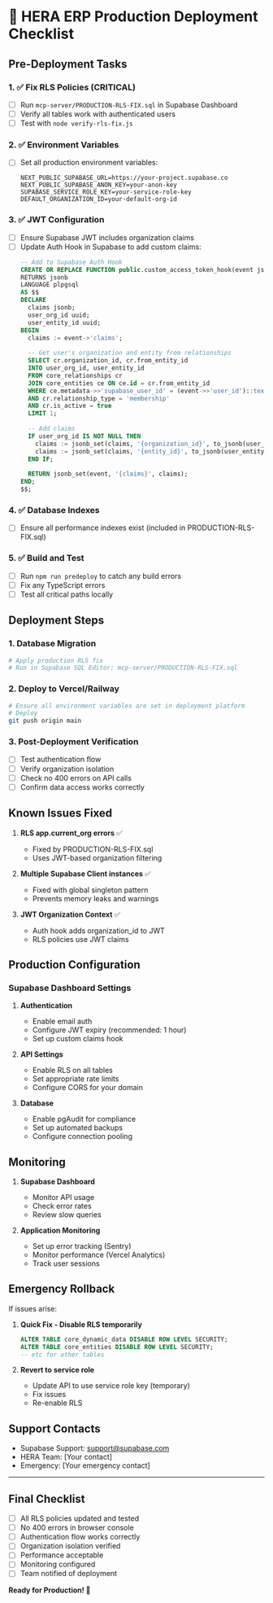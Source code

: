 # 🚀 HERA ERP Production Deployment Checklist

## Pre-Deployment Tasks

### 1. ✅ Fix RLS Policies (CRITICAL)
- [ ] Run `mcp-server/PRODUCTION-RLS-FIX.sql` in Supabase Dashboard
- [ ] Verify all tables work with authenticated users
- [ ] Test with `node verify-rls-fix.js`

### 2. ✅ Environment Variables
- [ ] Set all production environment variables:
  ```env
  NEXT_PUBLIC_SUPABASE_URL=https://your-project.supabase.co
  NEXT_PUBLIC_SUPABASE_ANON_KEY=your-anon-key
  SUPABASE_SERVICE_ROLE_KEY=your-service-role-key
  DEFAULT_ORGANIZATION_ID=your-default-org-id
  ```

### 3. ✅ JWT Configuration
- [ ] Ensure Supabase JWT includes organization claims
- [ ] Update Auth Hook in Supabase to add custom claims:
  ```sql
  -- Add to Supabase Auth Hook
  CREATE OR REPLACE FUNCTION public.custom_access_token_hook(event jsonb)
  RETURNS jsonb
  LANGUAGE plpgsql
  AS $$
  DECLARE
    claims jsonb;
    user_org_id uuid;
    user_entity_id uuid;
  BEGIN
    claims := event->'claims';
    
    -- Get user's organization and entity from relationships
    SELECT cr.organization_id, cr.from_entity_id 
    INTO user_org_id, user_entity_id
    FROM core_relationships cr
    JOIN core_entities ce ON ce.id = cr.from_entity_id
    WHERE ce.metadata->>'supabase_user_id' = (event->>'user_id')::text
    AND cr.relationship_type = 'membership'
    AND cr.is_active = true
    LIMIT 1;
    
    -- Add claims
    IF user_org_id IS NOT NULL THEN
      claims := jsonb_set(claims, '{organization_id}', to_jsonb(user_org_id));
      claims := jsonb_set(claims, '{entity_id}', to_jsonb(user_entity_id));
    END IF;
    
    RETURN jsonb_set(event, '{claims}', claims);
  END;
  $$;
  ```

### 4. ✅ Database Indexes
- [ ] Ensure all performance indexes exist (included in PRODUCTION-RLS-FIX.sql)

### 5. ✅ Build and Test
- [ ] Run `npm run predeploy` to catch any build errors
- [ ] Fix any TypeScript errors
- [ ] Test all critical paths locally

## Deployment Steps

### 1. Database Migration
```bash
# Apply production RLS fix
# Run in Supabase SQL Editor: mcp-server/PRODUCTION-RLS-FIX.sql
```

### 2. Deploy to Vercel/Railway
```bash
# Ensure all environment variables are set in deployment platform
# Deploy
git push origin main
```

### 3. Post-Deployment Verification
- [ ] Test authentication flow
- [ ] Verify organization isolation
- [ ] Check no 400 errors on API calls
- [ ] Confirm data access works correctly

## Known Issues Fixed

1. **RLS app.current_org errors** ✅
   - Fixed by PRODUCTION-RLS-FIX.sql
   - Uses JWT-based organization filtering

2. **Multiple Supabase Client instances** ✅
   - Fixed with global singleton pattern
   - Prevents memory leaks and warnings

3. **JWT Organization Context** ✅
   - Auth hook adds organization_id to JWT
   - RLS policies use JWT claims

## Production Configuration

### Supabase Dashboard Settings
1. **Authentication**
   - Enable email auth
   - Configure JWT expiry (recommended: 1 hour)
   - Set up custom claims hook

2. **API Settings**
   - Enable RLS on all tables
   - Set appropriate rate limits
   - Configure CORS for your domain

3. **Database**
   - Enable pgAudit for compliance
   - Set up automated backups
   - Configure connection pooling

## Monitoring

1. **Supabase Dashboard**
   - Monitor API usage
   - Check error rates
   - Review slow queries

2. **Application Monitoring**
   - Set up error tracking (Sentry)
   - Monitor performance (Vercel Analytics)
   - Track user sessions

## Emergency Rollback

If issues arise:

1. **Quick Fix - Disable RLS temporarily**
   ```sql
   ALTER TABLE core_dynamic_data DISABLE ROW LEVEL SECURITY;
   ALTER TABLE core_entities DISABLE ROW LEVEL SECURITY;
   -- etc for other tables
   ```

2. **Revert to service role**
   - Update API to use service role key (temporary)
   - Fix issues
   - Re-enable RLS

## Support Contacts

- Supabase Support: support@supabase.com
- HERA Team: [Your contact]
- Emergency: [Your emergency contact]

---

## Final Checklist

- [ ] All RLS policies updated and tested
- [ ] No 400 errors in browser console
- [ ] Authentication flow works correctly
- [ ] Organization isolation verified
- [ ] Performance acceptable
- [ ] Monitoring configured
- [ ] Team notified of deployment

**Ready for Production! 🚀**